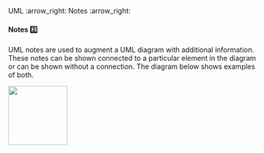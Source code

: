 <link rel="stylesheet" href="{{baseUrl}}/css/textbook.css">

<div class="website-content">

<div id="path">UML :arrow_right: Notes :arrow_right:</div>

<div id="title">

#### Notes :two:

</div>

<div id="body">

UML notes are used to augment a UML diagram with additional information. These notes can be shown connected to a particular element in the diagram or can be shown without a connection. The diagram below shows examples of both.

<img src="{{baseUrl}}/uml/notes/notes/images/adminProfessor.png" height="120" />
<p/>

</div>

<div id="extras">
<div>

</div>
